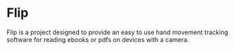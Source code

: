 # Flip
Flip is a project designed to provide an easy to use hand movement tracking software for reading ebooks or pdfs on devices with a camera.
